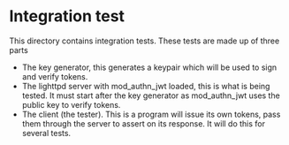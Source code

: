 # Integration test

This directory contains integration tests. These tests are made up of three
parts

- The key generator, this generates a keypair which will be used to sign and
  verify tokens.
- The lighttpd server with mod_authn_jwt loaded, this is what is being tested.
  It must start after the key generator as mod_authn_jwt uses the public key to
  verify tokens.
- The client (the tester). This is a program will issue its own tokens, pass
  them through the server to assert on its response. It will do this for
  several tests.

